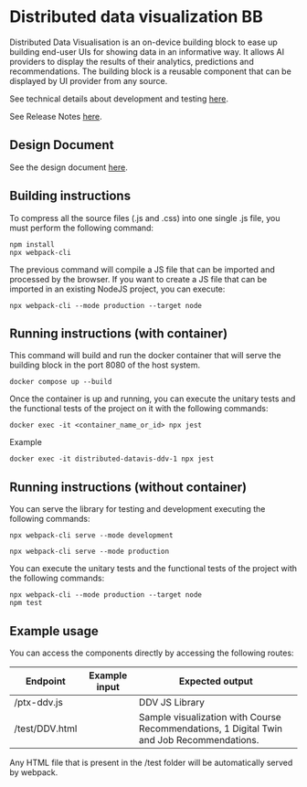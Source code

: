 # Distributed data visualization BB

Distributed Data Visualisation is an on-device building block to ease up building end-user UIs for showing data in an informative way. It allows AI providers to display the results of their analytics, predictions and recommendations. The building block is a reusable component that can be displayed by UI provider from any source.

See technical details about development and testing [here](docs/README.md).

See Release Notes [here](docs/framework/ReleaseNotes.md).

## Design Document
See the design document [here](docs/design-document.md).

## Building instructions
To compress all the source files (.js and .css) into one single .js file, you must perform the following command:

    npm install
    npx webpack-cli

The previous command will compile a JS file that can be imported and processed by the browser. If you want to create a JS file that can be imported in an existing NodeJS project, you can execute:

    npx webpack-cli --mode production --target node


## Running instructions (with container)

This command will build and run the docker container that will serve the building block in the port 8080 of the host system.

    docker compose up --build

Once the container is up and running, you can execute the unitary tests and the functional tests of the project on it with the following commands:

    docker exec -it <container_name_or_id> npx jest

Example

    docker exec -it distributed-datavis-ddv-1 npx jest


## Running instructions (without container)

You can serve the library for testing and development executing the following commands:

```
npx webpack-cli serve --mode development

npx webpack-cli serve --mode production
```

You can execute the unitary tests and the functional tests of the project with the following commands:

```
npx webpack-cli --mode production --target node
npm test
```

## Example usage

You can access the components directly by accessing the following routes:

| Endpoint              | Example input | Expected output   |
| -------------         | ------------- | ----------------- |
| /ptx-ddv.js           |               | DDV JS Library    |
| /test/DDV.html        |               | Sample visualization with Course Recommendations, 1 Digital Twin and Job Recommendations.   |

Any HTML file that is present in the /test folder will be automatically served by webpack.

